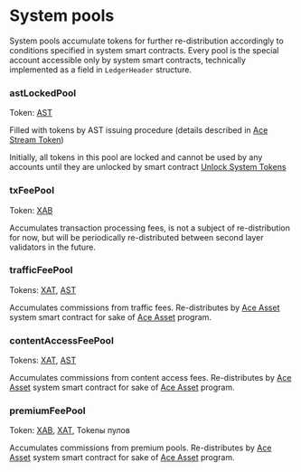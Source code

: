 # System pools

System pools accumulate tokens for further re-distribution accordingly to conditions specified in system smart contracts. Every pool is the special account accessible only by system smart contracts, technically implemented as a field in `LedgerHeader` structure.


### astLockedPool

Token: [AST][9]

Filled with tokens by AST issuing procedure (details described in [Ace Stream Token][9])

Initially, all tokens in this pool are locked and cannot be used by any accounts until they are unlocked by smart contract [Unlock System Tokens][14]


### txFeePool

Token: [XAB][1]

Accumulates transaction processing fees, is not a subject of re-distribution for now, but will be periodically re-distributed between second layer validators in the future.


### trafficFeePool

Tokens: [XAT][8], [AST][9]

Accumulates commissions from traffic fees. Re-distributes by [Ace Asset][3] system smart contract for sake of [Ace Asset][4] program.


### contentAccessFeePool

Tokens: [XAT][8], [AST][9]

Accumulates commissions from content access fees. Re-distributes by [Ace Asset][3] system smart contract for sake of [Ace Asset][4] program.


### premiumFeePool

Token: [XAB][1], [XAT][8], Tokenы пулов

Accumulates commissions from premium pools. Re-distributes by [Ace Asset][3] system smart contract for sake of [Ace Asset][4] program.



[1]: ../system-tokens/ace-byte.md
[3]: ../list-of-operations/ace-asset.md
[4]: ../services/ace-asset.md
[8]: ../system-tokens/ace-time.md
[9]: ../system-tokens/ace-stream-token.md
[14]: ../list-of-operations/unlock-system-tokens.md
